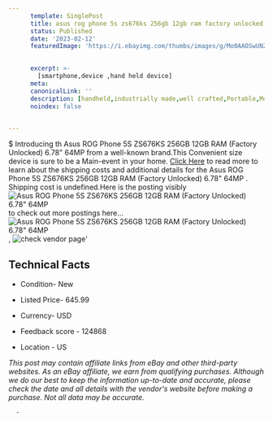 ```yaml
---
      template: SinglePost
      title: asus rog phone 5s zs676ks 256gb 12gb ram factory unlocked 6 78 64mp 
      status: Published
      date: '2023-02-12'
      featuredImage: 'https://i.ebayimg.com/thumbs/images/g/Mo0AAOSwUNZgS63q/s-l225.jpg'
       

      excerpt: >-
        [smartphone,device ,hand held device]
      meta:
      canonicalLink: ''
      description: [handheld,industrially made,well crafted,Portable,Mobile,Compact,Convenient,Lightweight,Maneuverable,Man-portable,Miniature,Carriable,Hand-held,Light,Holdable,Transportable,Mobile device,Pocket-sized,On-the-go,Wireless,Cordless,Compact size,Convenient size, smartphone,device ,hand held device]
      noindex: false
      

---
```

$
      Introducing th Asus ROG Phone 5S ZS676KS 256GB 12GB RAM (Factory Unlocked) 6.78" 64MP  from a well-known brand.This Convenient size device  is sure to be a Main-event in your home. [Click Here](https://www.ebay.com/itm/203667759423?hash=item2f6b8b613f%3Ag%3AMo0AAOSwUNZgS63q&mkevt=1&mkcid=1&mkrid=711-53200-19255-0&campid=%253CePNCampaignId%253E&customid=%253CreferenceId%253E&toolid=10049) to read more to learn about the shipping costs and additional details for the Asus ROG Phone 5S ZS676KS 256GB 12GB RAM (Factory Unlocked) 6.78" 64MP . Shipping cost is undefined.Here is the posting visibly ![Asus ROG Phone 5S ZS676KS 256GB 12GB RAM (Factory Unlocked) 6.78" 64MP ](https://i.ebayimg.com/thumbs/images/g/Mo0AAOSwUNZgS63q/s-l225.jpg) to check out more postings here... ![Asus ROG Phone 5S ZS676KS 256GB 12GB RAM (Factory Unlocked) 6.78" 64MP ](https://i.ebayimg.com/images/g/Mo0AAOSwUNZgS63q/s-l1600.jpg), ![check vendor page]()'

      

 ## Technical Facts 



     
      

 - Condition- New 


      

 - Listed Price- 645.99 


      

 - Currency- USD 


      

 - Feedback score - 124868 


      

 - Location - US 


      
      

 *_This post may contain affiliate links from eBay and other third-party websites. As an eBay affiliate, we earn from qualifying purchases. Although we do our best to keep the information up-to-date and accurate, please check the date and all details with the vendor's website before making a purchase. Not all data may be accurate._*




      -
